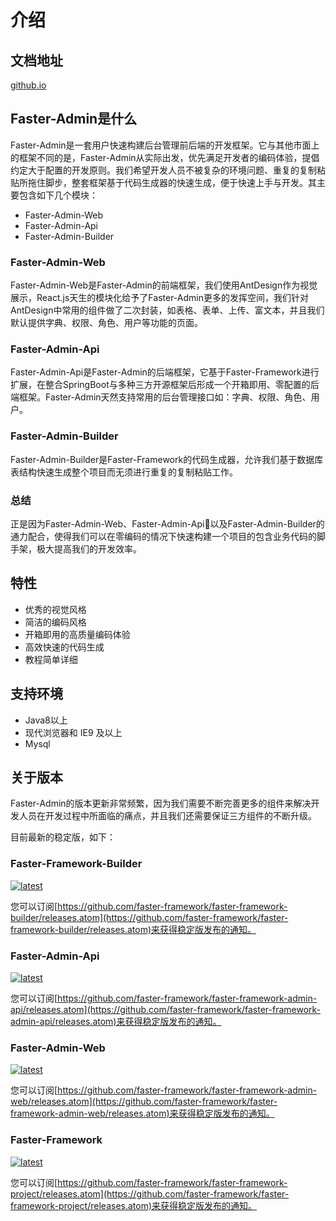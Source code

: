 # 介绍
## 文档地址

[github.io](https://faster-framework.github.io/faster-framework-admin-guide)

## Faster-Admin是什么

Faster-Admin是一套用户快速构建后台管理前后端的开发框架。它与其他市面上的框架不同的是，Faster-Admin从实际出发，优先满足开发者的编码体验，提倡约定大于配置的开发原则。我们希望开发人员不被复杂的环境问题、重复的复制粘贴所拖住脚步，整套框架基于代码生成器的快速生成，便于快速上手与开发。其主要包含如下几个模块：

- Faster-Admin-Web
- Faster-Admin-Api
- Faster-Admin-Builder

### Faster-Admin-Web

Faster-Admin-Web是Faster-Admin的前端框架，我们使用AntDesign作为视觉展示，React.js天生的模块化给予了Faster-Admin更多的发挥空间，我们针对AntDesign中常用的组件做了二次封装，如表格、表单、上传、富文本，并且我们默认提供字典、权限、角色、用户等功能的页面。

### Faster-Admin-Api
Faster-Admin-Api是Faster-Admin的后端框架，它基于Faster-Framework进行扩展，在整合SpringBoot与多种三方开源框架后形成一个开箱即用、零配置的后端框架。Faster-Admin天然支持常用的后台管理接口如：字典、权限、角色、用户。

### Faster-Admin-Builder
Faster-Admin-Builder是Faster-Framework的代码生成器，允许我们基于数据库表结构快速生成整个项目而无须进行重复的复制粘贴工作。

### 总结

正是因为Faster-Admin-Web、Faster-Admin-Api以及Faster-Admin-Builder的通力配合，使得我们可以在零编码的情况下快速构建一个项目的包含业务代码的脚手架，极大提高我们的开发效率。

## 特性

- 优秀的视觉风格
- 简洁的编码风格
- 开箱即用的高质量编码体验
- 高效快速的代码生成
- 教程简单详细

## 支持环境

- Java8以上
- 现代浏览器和 IE9 及以上
- Mysql

## 关于版本
Faster-Admin的版本更新非常频繁，因为我们需要不断完善更多的组件来解决开发人员在开发过程中所面临的痛点，并且我们还需要保证三方组件的不断升级。

目前最新的稳定版，如下：

### Faster-Framework-Builder

[![latest](https://img.shields.io/github/v/release/faster-framework/faster-framework-builder)](https://github.com/faster-framework/faster-framework-builder/releases/latest)

您可以订阅[https://github.com/faster-framework/faster-framework-builder/releases.atom](https://github.com/faster-framework/faster-framework-builder/releases.atom)来获得稳定版发布的通知。

### Faster-Admin-Api

[![latest](https://img.shields.io/github/v/release/faster-framework/faster-framework-admin-api)](https://github.com/faster-framework/faster-framework-admin-api/releases/latest)

您可以订阅[https://github.com/faster-framework/faster-framework-admin-api/releases.atom](https://github.com/faster-framework/faster-framework-admin-api/releases.atom)来获得稳定版发布的通知。

### Faster-Admin-Web


[![latest](https://img.shields.io/github/v/release/faster-framework/faster-framework-admin-web)](https://github.com/faster-framework/faster-framework-admin-web/releases/latest)

您可以订阅[https://github.com/faster-framework/faster-framework-admin-web/releases.atom](https://github.com/faster-framework/faster-framework-admin-web/releases.atom)来获得稳定版发布的通知。

### Faster-Framework


[![latest](https://img.shields.io/github/v/release/faster-framework/faster-framework-project)](https://github.com/faster-framework/faster-framework-project/releases/latest)

您可以订阅[https://github.com/faster-framework/faster-framework-project/releases.atom](https://github.com/faster-framework/faster-framework-project/releases.atom)来获得稳定版发布的通知。
